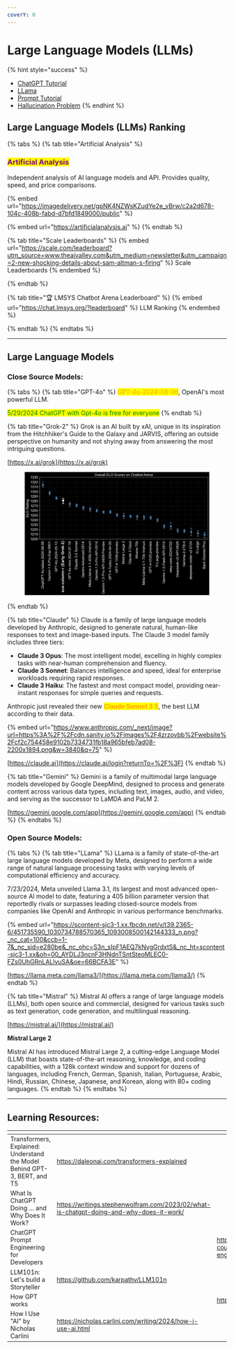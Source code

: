 ```yaml
---
coverY: 0
---
```


# Large Language Models (LLMs)

{% hint style="success" %}
* [ChatGPT Tutorial](chatgpt/)
* [LLama](how-to-use-an-opensource-llm-locally.md)
* [Prompt Tutorial](prompt-engineering.md)
* [Hallucination Problem](hallucination-problem.md)
{% endhint %}



## Large Language Models (LLMs) Ranking

{% tabs %}
{% tab title="Artificial Analysis" %}
### <mark style="color:purple;">Artificial Analysis</mark>

Independent analysis of AI language models and API. Provides quality, speed, and price comparisons.

{% embed url="https://imagedelivery.net/gpNK4NZWsKZudYe2e_vBrw/c2a2d678-104c-408b-fabd-d7bfd1849000/public" %}

{% embed url="https://artificialanalysis.ai" %}
{% endtab %}

{% tab title="Scale Leaderboards" %}
{% embed url="https://scale.com/leaderboard?utm_source=www.theaivalley.com&utm_medium=newsletter&utm_campaign=2-new-shocking-details-about-sam-altman-s-firing" %}
Scale Leaderboards
{% endembed %}


{% endtab %}

{% tab title="🏆 LMSYS Chatbot Arena Leaderboard" %}
{% embed url="https://chat.lmsys.org/?leaderboard" %}
LLM Ranking
{% endembed %}


{% endtab %}
{% endtabs %}



***

## Large Language Models

### Close Source Models:

{% tabs %}
{% tab title="GPT-4o" %}
<mark style="color:orange;">GPT-4o-2024-08-06</mark>, OpenAI's most powerful LLM.

<mark style="color:green;">5/29/2024 ChatGPT with Gpt-4o is free for everyone</mark>
{% endtab %}

{% tab title="Grok-2" %}
Grok is an AI built by xAI, unique in its inspiration from the Hitchhiker's Guide to the Galaxy and JARVIS, offering an outside perspective on humanity and not shying away from answering the most intriguing questions.

[https://x.ai/grok](https://x.ai/grok)

<figure><img src="../../.gitbook/assets/grok 2.webp" alt=""><figcaption></figcaption></figure>
{% endtab %}

{% tab title="Claude" %}
Claude is a family of large language models developed by Anthropic, designed to generate natural, human-like responses to text and image-based inputs. The Claude 3 model family includes three tiers:

* **Claude 3 Opus**: The most intelligent model, excelling in highly complex tasks with near-human comprehension and fluency.
* **Claude 3 Sonnet**: Balances intelligence and speed, ideal for enterprise workloads requiring rapid responses.
* **Claude 3 Haiku**: The fastest and most compact model, providing near-instant responses for simple queries and requests.

Anthropic just revealed their new <mark style="color:orange;">**Claude Sonnet 3.5**</mark>, the best LLM according to their data.

{% embed url="https://www.anthropic.com/_next/image?url=https%3A%2F%2Fcdn.sanity.io%2Fimages%2F4zrzovbb%2Fwebsite%2Fcf2c754458e9102b7334731fb18a965bfeb7ad08-2200x1894.png&w=3840&q=75" %}

[https://claude.ai](https://claude.ai/login?returnTo=%2F%3F)
{% endtab %}

{% tab title="Gemini" %}
Gemini is a family of multimodal large language models developed by Google DeepMind, designed to process and generate content across various data types, including text, images, audio, and video, and serving as the successor to LaMDA and PaLM 2.

[https://gemini.google.com/app](https://gemini.google.com/app)
{% endtab %}
{% endtabs %}



### Open Source Models:

{% tabs %}
{% tab title="LLama" %}
LLama is a family of state-of-the-art large language models developed by Meta, designed to perform a wide range of natural language processing tasks with varying levels of computational efficiency and accuracy.

7/23/2024, Meta unveiled Llama 3.1, its largest and most advanced open-source AI model to date, featuring a 405 billion parameter version that reportedly rivals or surpasses leading closed-source models from companies like OpenAI and Anthropic in various performance benchmarks.

{% embed url="https://scontent-sjc3-1.xx.fbcdn.net/v/t39.2365-6/451735590_1030734788570365_1093008500142144333_n.png?_nc_cat=100&ccb=1-7&_nc_sid=e280be&_nc_ohc=S3n_sIpF1AEQ7kNvgGrdxtS&_nc_ht=scontent-sjc3-1.xx&oh=00_AYDLJ3ncnF3HNdnTSntSteoMLEC0-FZs0UhGRnLALlvuSA&oe=66BCFA3E" %}

[https://llama.meta.com/llama3/](https://llama.meta.com/llama3/)
{% endtab %}

{% tab title="Mistral" %}
Mistral AI offers a range of large language models (LLMs), both open source and commercial, designed for various tasks such as text generation, code generation, and multilingual reasoning.

[https://mistral.ai/](https://mistral.ai/)

**Mistral Large 2**

Mistral AI has introduced Mistral Large 2, a cutting-edge Language Model (LLM) that boasts state-of-the-art reasoning, knowledge, and coding capabilities, with a 128k context window and support for dozens of languages, including French, German, Spanish, Italian, Portuguese, Arabic, Hindi, Russian, Chinese, Japanese, and Korean, along with 80+ coding languages.
{% endtab %}
{% endtabs %}

***

## Learning Resources:

<table data-view="cards"><thead><tr><th></th><th></th><th></th></tr></thead><tbody><tr><td>Transformers, Explained: Understand the Model Behind GPT-3, BERT, and T5</td><td><a href="https://daleonai.com/transformers-explained">https://daleonai.com/transformers-explained</a></td><td></td></tr><tr><td>What Is ChatGPT Doing … and Why Does It Work?</td><td><a href="https://writings.stephenwolfram.com/2023/02/what-is-chatgpt-doing-and-why-does-it-work/">https://writings.stephenwolfram.com/2023/02/what-is-chatgpt-doing-and-why-does-it-work/</a></td><td></td></tr><tr><td>ChatGPT Prompt Engineering for Developers</td><td></td><td><a href="https://www.deeplearning.ai/short-courses/chatgpt-prompt-engineering-for-developers/">https://www.deeplearning.ai/short-courses/chatgpt-prompt-engineering-for-developers/</a></td></tr><tr><td>LLM101n: Let's build a Storyteller</td><td><a href="https://github.com/karpathy/LLM101n">https://github.com/karpathy/LLM101n</a></td><td></td></tr><tr><td>How GPT works</td><td></td><td><a href="https://bbycroft.net/llm">https://bbycroft.net/llm</a></td></tr><tr><td>How I Use "AI" by Nicholas Carlini</td><td><a href="https://nicholas.carlini.com/writing/2024/how-i-use-ai.html">https://nicholas.carlini.com/writing/2024/how-i-use-ai.html</a></td><td></td></tr></tbody></table>



